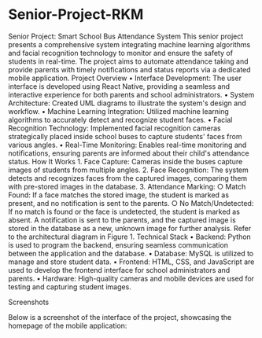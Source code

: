 # Senior-Project-RKM


Senior Project: Smart School Bus Attendance System
This senior project presents a comprehensive system integrating machine learning algorithms and facial recognition technology to monitor and ensure the safety of students in real-time. The project aims to automate attendance taking and provide parents with timely notifications and status reports via a dedicated mobile application.
Project Overview
	• Interface Development: The user interface is developed using React Native, providing a seamless and interactive experience for both parents and school administrators.
	• System Architecture: Created UML diagrams to illustrate the system's design and workflow.
	• Machine Learning Integration: Utilized machine learning algorithms to accurately detect and recognize student faces.
	• Facial Recognition Technology: Implemented facial recognition cameras strategically placed inside school buses to capture students' faces from various angles.
	• Real-Time Monitoring: Enables real-time monitoring and notifications, ensuring parents are informed about their child's attendance status.
How It Works
	1. Face Capture: Cameras inside the buses capture images of students from multiple angles.
	2. Face Recognition: The system detects and recognizes faces from the captured images, comparing them with pre-stored images in the database.
	3. Attendance Marking:
		○ Match Found: If a face matches the stored image, the student is marked as present, and no notification is sent to the parents.
		○ No Match/Undetected: If no match is found or the face is undetected, the student is marked as absent. A notification is sent to the parents, and the captured image is stored in the database as a new, unknown image for further analysis.
Refer to the architectural diagram in Figure 1.
Technical Stack
	• Backend: Python is used to program the backend, ensuring seamless communication between the application and the database.
	• Database: MySQL is utilized to manage and store student data.
	• Frontend: HTML, CSS, and JavaScript are used to develop the frontend interface for school administrators and parents.
	• Hardware: High-quality cameras and mobile devices are used for testing and capturing student images.



Screenshots

Below is a screenshot of the interface of the project, showcasing the homepage of the mobile application:


